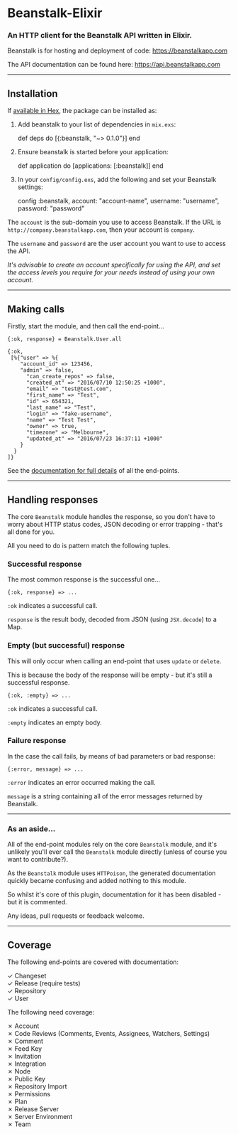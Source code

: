 # Beanstalk-Elixir
### An HTTP client for the Beanstalk API written in Elixir.

Beanstalk is for hosting and deployment of code: https://beanstalkapp.com

The API documentation can be found here: https://api.beanstalkapp.com

----

## Installation

If [available in Hex](https://hex.pm/docs/publish), the package can be installed as:

  1. Add beanstalk to your list of dependencies in `mix.exs`:

        def deps do
          [{:beanstalk, "~> 0.1.0"}]
        end

  2. Ensure beanstalk is started before your application:

        def application do
          [applications: [:beanstalk]]
        end

  3. In your `config/config.exs`, add the following and set your Beanstalk settings:

        config :beanstalk,
          account: "account-name",
          username: "username",
          password: "password"


The `account` is the sub-domain you use to access Beanstalk. If the URL is `http://company.beanstalkapp.com`, then your account is `company`.

The `username` and `password` are the user account you want to use to access the API.

_It's advisable to create an account specifically for using the API, and set the access levels you require for your needs instead of using your own account._

---

## Making calls

Firstly, start the module, and then call the end-point...

```
{:ok, response} = Beanstalk.User.all

{:ok,
 [%{"user" => %{
 	"account_id" => 123456,
 	"admin" => false,
      "can_create_repos" => false,
      "created_at" => "2016/07/10 12:50:25 +1000",
      "email" => "test@test.com",
      "first_name" => "Test",
      "id" => 654321,
      "last_name" => "Test",
      "login" => "fake-username",
      "name" => "Test Test",
      "owner" => true,
      "timezone" => "Melbourne",
      "updated_at" => "2016/07/23 16:37:11 +1000"
    }
  }
]}
```

See the <a href="doc/index.html">documentation for full details</a> of all the end-points.

---

## Handling responses

The core `Beanstalk` module handles the response, so you don't have to worry about HTTP status codes, JSON decoding or error trapping - that's all done for you.

All you need to do is pattern match the following tuples.

### Successful response

The most common response is the successful one...

```
{:ok, response} => ...
```

`:ok` indicates a successful call.

`response` is the result body, decoded from JSON (using `JSX.decode`) to a Map.

### Empty (but successful) response

This will only occur when calling an end-point that uses `update` or `delete`.

This is because the body of the response will be empty - but it's still a successful response.

```
{:ok, :empty} => ...
```

`:ok` indicates a successful call.

`:empty` indicates an empty body.

### Failure response

In the case the call fails, by means of bad parameters or bad response:

```
{:error, message} => ...
```

`:error` indicates an error occurred making the call.

`message` is a string containing all of the error messages returned by Beanstalk.

----

### As an aside...

All of the end-point modules rely on the core `Beanstalk` module, and it's unlikely you'll ever call the `Beanstalk` module directly (unless of course you want to contribute?).

As the `Beanstalk` module uses `HTTPoison`, the generated documentation quickly became confusing and added nothing to this module.

So whilst it's core of this plugin, documentation for it has been disabled - but it is commented.

Any ideas, pull requests or feedback welcome.

----

## Coverage

The following end-points are covered with documentation:

&#x2713; Changeset<br>
&#x2713; Release (require tests)<br>
&#x2713; Repository<br>
&#x2713; User

The following need coverage:

&#x2717; Account<br>
&#x2717; Code Reviews (Comments, Events, Assignees, Watchers, Settings)<br>
&#x2717; Comment<br>
&#x2717; Feed Key<br>
&#x2717; Invitation<br>
&#x2717; Integration<br>
&#x2717; Node<br>
&#x2717; Public Key<br>
&#x2717; Repository Import<br>
&#x2717; Permissions<br>
&#x2717; Plan<br>
&#x2717; Release Server<br>
&#x2717; Server Environment<br>
&#x2717; Team<br>
